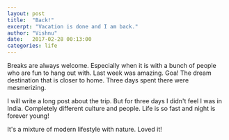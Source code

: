```yaml
---
layout: post
title:  "Back!"
excerpt: "Vacation is done and I am back."
author: "Vishnu"
date:   2017-02-28 00:13:00
categories: life
---
```

Breaks are always welcome. Especially when it is with a bunch of people who are fun to hang out with. Last week was amazing. Goa! The dream destination that is closer to home. Three days spent there were mesmerizing.

I will write a long post about the trip. But for three days I didn't feel I was in India. Completely different culture and people. Life is so fast and night is forever young!

It's a mixture of modern lifestyle with nature. Loved it!